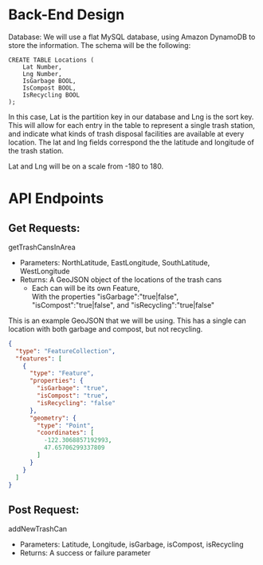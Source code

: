 # Back-End Design
Database: We will use a flat MySQL database, using Amazon DynamoDB to store the information.
The schema will be the following:
```
CREATE TABLE Locations (
    Lat Number,
    Lng Number,
    IsGarbage BOOL,
    IsCompost BOOL,
    IsRecycling BOOL
);
```
In this case, Lat is the partition key in our database and Lng is the sort key.
This will allow for each entry in the table to represent a single trash station, and indicate what kinds of trash disposal facilities are available at every location.
The lat and lng fields correspond the the latitude and longitude of the trash station.

Lat and Lng will be on a scale from -180 to 180.

# API Endpoints
## Get Requests:
getTrashCansInArea

- Parameters: NorthLatitude, EastLongitude, SouthLatitude, WestLongitude
- Returns: A GeoJSON object of the locations of the trash cans
    - Each can will be its own Feature,  
       With the properties "isGarbage":"true|false", "isCompost":"true|false", and "isRecycling":"true|false"

This is an example GeoJSON that we will be using. This has a single can location with both garbage and compost, but not recycling.
```JSON
{
  "type": "FeatureCollection",
  "features": [
    {
      "type": "Feature",
      "properties": {
        "isGarbage": "true",
        "isCompost": "true",
        "isRecycling": "false"
      },
      "geometry": {
        "type": "Point",
        "coordinates": [
          -122.3068857192993,
          47.65706299337809
        ]
      }
    }
  ]
}
```

## Post Request:
addNewTrashCan

- Parameters: Latitude, Longitude, isGarbage, isCompost, isRecycling
- Returns: A success or failure parameter

